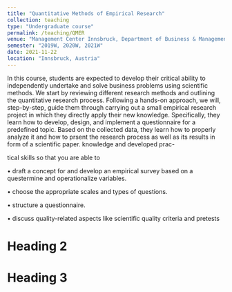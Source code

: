 ```yaml
---
title: "Quantitative Methods of Empirical Research"
collection: teaching
type: "Undergraduate course"
permalink: /teaching/QMER
venue: "Management Center Innsbruck, Department of Business & Management"
semester: "2019W, 2020W, 2021W"
date: 2021-11-22
location: "Innsbruck, Austria"
---
```

In this course, students are expected to develop their critical ability to independently undertake and solve business problems using scientific methods. We start by reviewing different research methods and outlining the quantitative research process. Following a hands-on approach, we will, step-by-step, guide them through carrying out a small empirical research project in which they directly apply their new knowledge. Specifically, they learn how to develop, design, and implement a questionnaire for a predefined topic. Based on the collected data, they learn how to properly analyze it and how to prsent the research process as well as its results in form of a scientific paper.  knowledge and developed prac-

tical skills so that you are able to 

• draft a concept for and develop an empirical survey based on a questermine and operationalize variables.

• choose the appropriate scales and types of questions.

• structure a questionnaire.

• discuss quality-related aspects like scientific quality criteria and pretests

Heading 2
======

Heading 3
=
